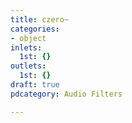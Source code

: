 ```yaml
---
title: czero~
categories:
- object
inlets:
  1st: {}
outlets:
  1st: {}
draft: true
pdcategory: Audio Filters

---
```


